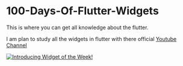 # 100-Days-Of-Flutter-Widgets
This is where you can get all knowledge about the flutter.

I am plan to study all the widgets in flutter with there official [Youtube Channel](https://www.youtube.com/watch?v=b_sQ9bMltGU)

[![Introducing Widget of the Week!](https://img.youtube.com/vi/b_sQ9bMltGU/0.jpg)](http://www.youtube.com/watch?v=b_sQ9bMltGU)

